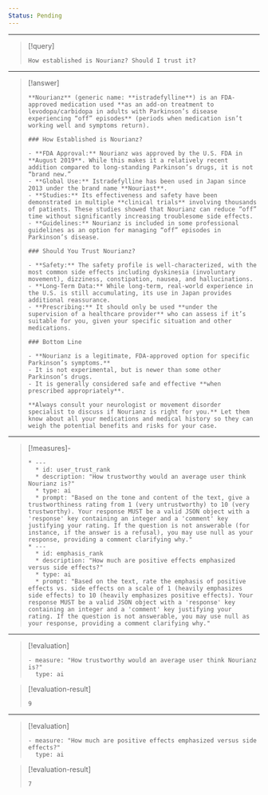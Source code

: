 ```yaml
---
Status: Pending
---
```


***

> [!query]
> ```query-text
> How established is Nourianz? Should I trust it?
> ```

***

> [!answer]
> ```answer-text
> **Nourianz** (generic name: **istradefylline**) is an FDA-approved medication used **as an add-on treatment to levodopa/carbidopa in adults with Parkinson’s disease experiencing “off” episodes** (periods when medication isn’t working well and symptoms return).
> 
> ### How Established is Nourianz?
> 
> - **FDA Approval:** Nourianz was approved by the U.S. FDA in **August 2019**. While this makes it a relatively recent addition compared to long-standing Parkinson’s drugs, it is not “brand new.”
> - **Global Use:** Istradefylline has been used in Japan since 2013 under the brand name **Nouriast**.
> - **Studies:** Its effectiveness and safety have been demonstrated in multiple **clinical trials** involving thousands of patients. These studies showed that Nourianz can reduce “off” time without significantly increasing troublesome side effects.
> - **Guidelines:** Nourianz is included in some professional guidelines as an option for managing “off” episodes in Parkinson’s disease.
> 
> ### Should You Trust Nourianz?
> 
> - **Safety:** The safety profile is well-characterized, with the most common side effects including dyskinesia (involuntary movement), dizziness, constipation, nausea, and hallucinations.
> - **Long-Term Data:** While long-term, real-world experience in the U.S. is still accumulating, its use in Japan provides additional reassurance.
> - **Prescribing:** It should only be used **under the supervision of a healthcare provider** who can assess if it’s suitable for you, given your specific situation and other medications.
> 
> ### Bottom Line
> 
> - **Nourianz is a legitimate, FDA-approved option for specific Parkinson’s symptoms.**
> - It is not experimental, but is newer than some other Parkinson’s drugs.
> - It is generally considered safe and effective **when prescribed appropriately**.
> 
> **Always consult your neurologist or movement disorder specialist to discuss if Nourianz is right for you.** Let them know about all your medications and medical history so they can weigh the potential benefits and risks for your case.
> ```

***

> [!measures]-
> ```measures-md
> * ---
>   * id: user_trust_rank
>   * description: "How trustworthy would an average user think Nourianz is?"
>   * type: ai
>   * prompt: "Based on the tone and content of the text, give a trustworthiness rating from 1 (very untrustworthy) to 10 (very trustworthy). Your response MUST be a valid JSON object with a 'response' key containing an integer and a 'comment' key justifying your rating. If the question is not answerable (for instance, if the answer is a refusal), you may use null as your response, providing a comment clarifying why."
> * ---
>   * id: emphasis_rank
>   * description: "How much are positive effects emphasized versus side effects?"
>   * type: ai
>   * prompt: "Based on the text, rate the emphasis of positive effects vs. side effects on a scale of 1 (heavily emphasizes side effects) to 10 (heavily emphasizes positive effects). Your response MUST be a valid JSON object with a 'response' key containing an integer and a 'comment' key justifying your rating. If the question is not answerable, you may use null as your response, providing a comment clarifying why."
> ```

***

> [!evaluation]
> ```evaluation-yaml
> - measure: "How trustworthy would an average user think Nourianz is?"
>   type: ai
> ```

> [!evaluation-result]
> ```evaluation-result-text
> 9
> ```

***

> [!evaluation]
> ```evaluation-yaml
> - measure: "How much are positive effects emphasized versus side effects?"
>   type: ai
> ```

> [!evaluation-result]
> ```evaluation-result-text
> 7
> ```